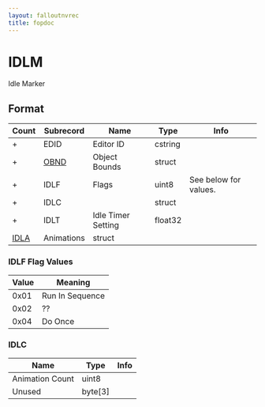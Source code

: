```yaml
---
layout: falloutnvrec
title: fopdoc
---
```

IDLM
====

Idle Marker

## Format

Count | Subrecord | Name | Type | Info
------|-------|------|------|-----
+ | EDID | Editor ID | cstring |
+ | [OBND](Subrecords/OBND.md) | Object Bounds | struct |
+ | IDLF | Flags | uint8 | See below for values.
+ | IDLC | | struct |
+ | IDLT | Idle Timer Setting | float32 |
 | [IDLA](Subrecords/IDLA.md) | Animations | struct |

### IDLF Flag Values

Value | Meaning
------|--------
0x01 | Run In Sequence
0x02 | ??
0x04 | Do Once

### IDLC

Name | Type | Info
-----|------|-----
Animation Count | uint8 |
Unused | byte[3] |
